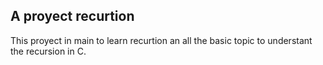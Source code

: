 ## A proyect recurtion
This proyect in main to learn recurtion an all the basic 
topic to understant the recursion in C.
